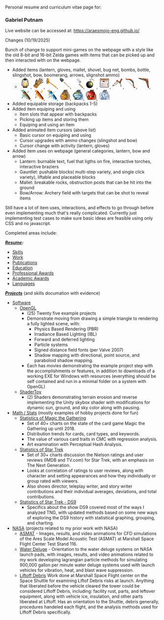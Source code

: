 Personal resume and curriculum vitae page for:

### Gabriel Putnam

Live website can be accessed at: https://araesmojo-eng.github.io/

Changes (10/19/2025)

Bunch of change to support mini-games on the webpage with a style like the old 8-bit and 16-bit Zelda games with items that can be picked up and then interacted with on the webpage.

- Added items (lantern, gloves, mallet, shovel, bug net, bombs, bottle, slingshot, bow, boomerang, arrows, slignshot ammo)
  - <img src="items/item_lantern2_icn.png">, <img src="items/item_glove2_icn.png">, <img src="items/item_mallet_icn.png">, <img src="items/item_shovel_icn.png">, <img src="items/item_bug_net_icn.png">, <img src="items/item_bomb_icn.png">, <img src="items/item_bottle_icn.png">, <img src="items/item_slingshot_icn.png">, <img src="items/item_bow_icn.png">, <img src="items/item_boomerang_icn.png">, <img src="items/item_arrow_quiver_icn.png">, <img src="items/item_arrow_quiver_fire_icn.png">, <img src="items/item_arrow_quiver_lightning_icn.png">, <img src="items/item_seed_deku_bag_icn.png">, <img src="items/item_seed_gale_bag_icn.png">, <img src="items/item_seed_ember_bag_icn.png">, <img src="items/item_ice_cube_bag_icn.png">
- Added equipable storage (backpacks 1-5)
- Added item equiping and using
  - Item slots that appear with backpacks
  - Picking up items and storing them
  - Equiping and using an item
- Added animated item cursors (above list)
  - Basic cursor on equiping and using
  - Cursor upgrades with ammo changes (slingshot and bow)
  - Cursor change with activity (lantern, gloves)
- Added item uses on webpage (general categories, lantern, bow and arrow)
  - Lantern: burnable text, fuel that ligths on fire, interactive torches, interactive braziers
  - Gauntlet: pushable blocks( multi-step variety, and single click variety), liftable and placeable blocks
  - Mallet: breakable rocks, obstruction posts that can be hit into the ground
  - Bow/Arrow: Archery field with targets that can be shot to reveal items

Still have a lot of item uses, interactions, and effects to go through before even implementing much that's really complicated.
Currently just implementing test cases to make sure basic ideas are feasible using only CSS and no javascript.

Completed areas include:

***[Resume](https://araesmojo-eng.github.io/index.html#section_resume):***
- [Skills](https://araesmojo-eng.github.io/index.html#rsm_skills_trg)
- [Work](https://araesmojo-eng.github.io/index.html#rsm_work_trg)
- [Publications](https://araesmojo-eng.github.io/index.html#rsm_publications_trg)
- [Education](https://araesmojo-eng.github.io/index.html#rsm_education_trg)
- [Professional Awards](https://araesmojo-eng.github.io/index.html#rsm_prof_awards_trg)
- [Academic Awards](https://araesmojo-eng.github.io/index.html#rsm_academic_awards_trg)
- [Languages](https://araesmojo-eng.github.io/index.html#rsm_languages_trg)

***[Projects](https://araesmojo-eng.github.io/index.html#section_projects)*** (and skills documation with evidence)
- [Software](https://araesmojo-eng.github.io/index.html#prj_sftwr_trg)
  - [OpenGL](https://araesmojo-eng.github.io/index.html#prj_sftwr_opengl_trg)
    - (25) Twenty five example projects
    - Demonstrate moving from drawing a simple triangle to rendering a fully lighted scene, with:
      - Physics Based Rendering (PBR)
      - Irradiance Based Lighting (IBL)
      - Forward and deferred lighting
      - Particle systems
      - Signed distance field fonts (per Valve 2007)
      - Shadow mapping with directional, point source, and paraboloid shadow mapping.
    - Each has movies demonstrating the example project step with the accomplishments or features, in addition to downloads of a working EXE for Windows with resources (everything should be self contained and run in a minimal folder on a system with OpenGL)
  - [ShaderToy](https://araesmojo-eng.github.io/index.html#prj_sftwr_shadertoy_trg)
    - (2) Shaders demonstrating terrain erosion and reverse implementing the Unity skybox shader with modifications for dynamic sun, ground, and sky color along with pausing.
- [Math / Stats](https://araesmojo-eng.github.io/index.html#prj_math_trg) (mostly examples of hobby projects done for fun)
  - [Statistics of Magic the Gathering](https://araesmojo-eng.github.io/index.html#prj_math_mtg_stats_trg)
    - Set of 40+ charts on the state of the card game Magic the Gathering up until 2018.
    - Distribution trends for cards, card types, and keywords.
    - The value of various card traits in CMC with regression analysis.
    - Art examination with Perceptual Hash Analysis.
  - [Statistics of Star Trek](https://araesmojo-eng.github.io/index.html#prj_math_star_trek_stats_trg)
    - Set of 30+ charts discussion the Nielson ratings and user reviews (IMDB and TV.com) for Star Trek, with an emphasis on The Next Generation.
    - Looks at correlation of ratings to user reviews, along with character and setting appearances and how they individually or group rated with viewers.
    - Also shows director, teleplay writer, and story writer contributions and their individual averages, deviations, and total contributions.
  - [Statistics of Star Trek - DS9](https://araesmojo-eng.github.io/index.html#prj_math_star_trek_stats_ds9_trg)
    - Specifics about the show DS9 covered most of the ways I analyzed TNG, with updated methods based on some new ways of exploring the DS9 history with statistical graphing, grouping, and charting.
- [NASA](https://araesmojo-eng.github.io/index.html#prj_nasa_trg) (projects related to my prior work with NASA)
  - [ASMAT](https://araesmojo-eng.github.io/index.html#prj_nasa_asmat_trg) - Images, results, and video animations for CFD simulations of the Ares Scale Model Acoustic Test (ASMAT) at Marshall Space Flight Center Test Stand 116.
  - [Water Deluge](https://araesmojo-eng.github.io/index.html#prj_nasa_water_trg) - Orientation to the water deluge systems on NASA launch pads, with images, results, and video animations related to my work developing lagrangian particle methods for simulating 900,000 gallon per minute water deluge systems used with launch vehicles for vibration, heat, and blast wave suppression.
  - [Liftoff Debris](https://araesmojo-eng.github.io/index.html#prj_nasa_liftoff_debris_trg) Work done at Marshall Space Flight center on the Space Shuttle for examining Liftof Debris risks at launch.  Anything that liberated before the vehicle cleared the tower could be considered Liftoff Debris, including: facility rust, parts, and leftover equipment, along with vehicle ice, insulation, and other parts liberated at Liftoff.  Has an orientation to the Shuttle, debris generally, procedures handeled each flight, and the analysis methods used for Liftoff Debris specifically.
